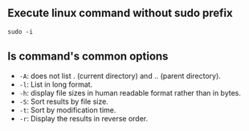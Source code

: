 ## Execute linux command without sudo prefix

```shell
sudo -i
```

## ls command's common options

- `-A`: does not list . (current directory) and .. (parent directory).
- `-l`: List in long format.
- `-h`: display file sizes in human readable format rather than in bytes.
- `-S`: Sort results by file size.
- `-t`: Sort by modification time.
- `-r`: Display the results in reverse order.

